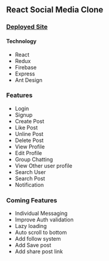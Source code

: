 
## React Social Media Clone
### <a href="https://react-mukh-boi-project.web.app/">Deployed Site</a>

#### Technology
- React
- Redux
- Firebase
- Express
- Ant Design

### Features
- Login
- Signup
- Create Post
- Like Post
- Unline Post
- Delete Post
- View Profile
- Edit Profile
- Group Chatting
- View Other user profile
- Search User
- Search Post
- Notification

### Coming Features
- Individual Messaging
- Improve Auth validation
- Lazy loading
- Auto scroll to bottom
- Add follow system
- Add Save post
- Add share post link
